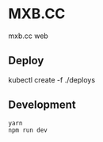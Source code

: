 # MXB.CC

mxb.cc web

## Deploy

kubectl create -f ./deploys

## Development

```shell
yarn
npm run dev
```
